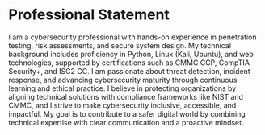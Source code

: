 # Professional Statement

I am a cybersecurity professional with hands-on experience in penetration testing, risk assessments, and secure system design. My technical background includes proficiency in Python, Linux (Kali, Ubuntu), and web technologies, supported by certifications such as CMMC CCP, CompTIA Security+, and ISC2 CC. I am passionate about threat detection, incident response, and advancing cybersecurity maturity through continuous learning and ethical practice. I believe in protecting organizations by aligning technical solutions with compliance frameworks like NIST and CMMC, and I strive to make cybersecurity inclusive, accessible, and impactful. My goal is to contribute to a safer digital world by combining technical expertise with clear communication and a proactive mindset.

